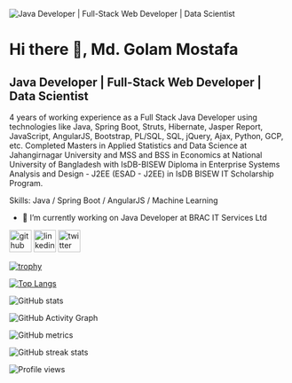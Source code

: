 ![Java Developer | Full-Stack Web Developer | Data Scientist](https://media-exp1.licdn.com/dms/image/C5603AQE13ZHZ32RCCQ/profile-displayphoto-shrink_400_400/0/1637424194409?e=1672272000&v=beta&t=VqRn1Bi1ifjpK4NEcsg0mJIXgBh9Lhkl9T6AStRRdd8)
# Hi there 👋, Md. Golam Mostafa
## Java Developer | Full-Stack Web Developer | Data Scientist

4 years of working experience as a Full Stack Java Developer using technologies like Java, Spring Boot, Struts, Hibernate, Jasper Report, JavaScript, AngularJS, Bootstrap, PL/SQL, SQL, jQuery, Ajax, Python, GCP, etc. Completed Masters in Applied Statistics and Data Science at Jahangirnagar University and MSS and BSS in Economics at National University of Bangladesh with IsDB-BISEW Diploma in Enterprise Systems Analysis and Design - J2EE (ESAD - J2EE) in IsDB BISEW IT Scholarship Program.

Skills: Java / Spring Boot / AngularJS / Machine Learning

- 🔭 I’m currently working on Java Developer at BRAC IT Services Ltd 


[<img src='https://cdn.jsdelivr.net/npm/simple-icons@3.0.1/icons/github.svg' alt='github' height='40'>](https://github.com/mostafa4099)  [<img src='https://cdn.jsdelivr.net/npm/simple-icons@3.0.1/icons/linkedin.svg' alt='linkedin' height='40'>](https://www.linkedin.com/in/mostafa4099/)  [<img src='https://cdn.jsdelivr.net/npm/simple-icons@3.0.1/icons/twitter.svg' alt='twitter' height='40'>](https://twitter.com/mostafa4099)  

[![trophy](https://github-profile-trophy.vercel.app/?username=mostafa4099)](https://github.com/ryo-ma/github-profile-trophy)

[![Top Langs](https://github-readme-stats.vercel.app/api/top-langs/?username=mostafa4099)](https://github.com/anuraghazra/github-readme-stats)

![GitHub stats](https://github-readme-stats.vercel.app/api?username=mostafa4099&show_icons=true)  

![GitHub Activity Graph](https://activity-graph.herokuapp.com/graph?username=mostafa4099)  

![GitHub metrics](https://metrics.lecoq.io/mostafa4099)  

![GitHub streak stats](https://github-readme-streak-stats.herokuapp.com/?user=mostafa4099)  

![Profile views](https://gpvc.arturio.dev/mostafa4099)  
